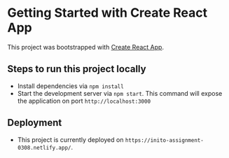 # Getting Started with Create React App

This project was bootstrapped with [Create React App](https://github.com/facebook/create-react-app).

## Steps to run this project locally

- Install dependencies via `npm install`
- Start the development server via `npm start`. This command will expose the application on port `http://localhost:3000`

## Deployment

- This project is currently deployed on `https://inito-assignment-0308.netlify.app/`.
